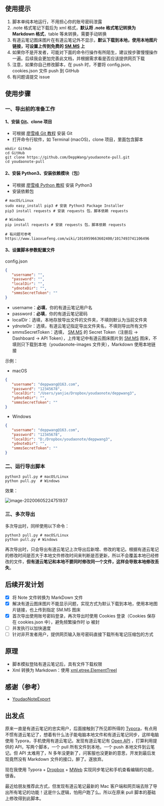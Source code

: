 ## 使用提示

1. 脚本单纯本地运行，不用担心你的账号密码泄露
2. .note 格式笔记下载后为 xml 格式，**默认将 .note 格式笔记转换为 Markdown 格式**，table 等未转换，需要手动转换
3. 有道云笔记图床图片在有道云笔记外不显示，**默认下载到本地，使用本地图片链接，可设置上传到免费的 [SM.MS](https://sm.ms) 上**
4. 如果你不是开发者，可能对下面的命令行操作有所陌生，建议按步骤慢慢操作一遍。后续我会更加完善此文档，并根据需求看是否应该提供网页下载
5. 注意，如果你自己修改脚本，在 push 时，不要将 config.json、cookies.json 文件 push 到 GitHub
6. 有问题请提交 issue

## 使用步骤

<!--针对普通用户-->

### 一、导出前的准备工作

#### 1、安装  [Git](https://git-scm.com/downloads)、clone 项目

- 可根据 [廖雪峰 Git 教程](https://www.liaoxuefeng.com/wiki/896043488029600/896067074338496) 安装 Git
- 打开命令行软件，如 Terminal (macOS)，clone 项目，里面包含脚本

```shell
mkdir GitHub
cd GitHub
git clone https://github.com/DeppWang/youdaonote-pull.git
cd youdaonote-pull
```

#### 2、安装 Python3、安装依赖模块（包）

- 可根据 [廖雪峰 Python 教程](https://www.liaoxuefeng.com/wiki/1016959663602400/1016959856222624) 安装 Python3
- 安装依赖包

```shell
# macOS/Linux
sudo easy_install pip3 # 安装 Python3 Package Installer
pip3 install requests # 安装 requests 包，脚本依赖 requests
```

```shell
# Windows
pip install requests # 安装 requests 包，脚本依赖 requests

# 有问题可参考 https://www.liaoxuefeng.com/wiki/1016959663602400/1017493741106496
```

#### 3、设置脚本参数配置文件

config.json

```json
{
   "username": "",
   "password": "",
   "localDir": "",
   "ydnoteDir": "",
   "smmsSecretToken": ""
}
```

* username：**必填**，你的有道云笔记用户名
* password：**必填**，你的有道云笔记密码
* localDir：选填，本地存放导出文件的文件夹，不填则默认为当前文件夹
* ydnoteDir：选填，有道云笔记指定导出文件夹名，不填则导出所有文件
* smmsSecretToken：选填， [SM.MS](https://sm.ms) 的 Secret Token（注册后 -> Dashboard -> API Token），上传笔记中有道云图床图片到 [SM.MS](https://sm.ms) 图床，不填则只下载到本地（youdaonote-images 文件夹），Markdown 使用本地链接

示例：

- macOS

```json
{
   "username": "deppwang@163.com",
   "password": "12345678",
   "localDir": "/Users/yanjie/Dropbox/youdaonote/deppwang3",
   "ydnoteDir": "",
   "smmsSecretToken": ""
}
```

- Windows

```json
{
   "username": "deppwang@163.com",
   "password": "12345678",
   "localDir": "D:/Dropbox/youdaonote/deppwang3",
   "ydnoteDir": "",
   "smmsSecretToken": ""
}
```

###  二、运行导出脚本

```shell
python3 pull.py # macOS/Linux
python pull.py  # Windows
```

效果：

![image-20200605224751937](https://deppwang.oss-cn-beijing.aliyuncs.com/blog/2020-06-05-144752.png)

### 三、多次导出

多次导出时，同样使用以下命令：

```shell
python3 pull.py # macOS/Linux
python pull.py # Windows
```

再次导出时，只会导出有道云笔记上次导出后新增、修改的笔记。根据有道云笔记的修改时间是否大于本地文件修改时间来判断是否更新，所以不会覆盖本地已经修改的文件，**但有道云笔记和本地不要同时修改同一个文件，这样会导致本地修改丢失**。

## 后续开发计划

- [x] 将 Note 文件转换为 MarkDown 文件
- [x] 解决有道云图床图片不能显示问题，实现方式为默认下载到本地，使用本地图片链接，也上传到指定 SM.MS 图床
- [x] 首次导出使用账号密码登录，再次导出时使用 Cookies 登录（Cookies 保存在 cookies.json 中），避免频繁操作时 ip 被封
- [ ] 并发执行以加快速度
- [ ] 针对非开发者用户，提供网页输入账号密码直接下载所有笔记压缩包的方式

## 原理

- 脚本模拟登陆有道云笔记后，具有文件下载权限
- Xml 转换为 Markdown：使用 [xml.etree.ElementTreeI](http://docs.python.org/3.7/library/xml.etree.elementtree.html)

## 感谢（参考）

- [YoudaoNoteExport](https://github.com/wesley2012/YoudaoNoteExport)

## 出发点

原来一直是有道云笔记的忠实用户，后面接触到了所见即所得的 [Typora](https://typora.io/)，有点用不惯有道云笔记了，想着有什么法子能电脑本地文件和有道云笔记同步，这样电脑使用 Typora，手机使用有道云笔记。发现有道云笔记有 [Open API](http://note.youdao.com/open/developguide.html) ，打算利用提供的 API，写两个脚本，一个 pull 所有文件到本地，一个 push 本地文件到云笔记。但 API 太难用了，N 多年没更新了，问客服也没更新的意思，开发到最后发现竟然没有 Markdown 文件的接口，醉了。遂放弃。

现在我使用 Typora + [Dropbox](https://www.dropbox.com/) + [MWeb](https://www.mweb.im/) 实现同步笔记和手机查看编辑的功能，很香。

最近给朋友推荐此方式，但发现有道云笔记最新的 Mac 客户端和网页端去除了导出所有笔记的功能！这是什么逻辑，怕用户跑了么。所以在原来 pull 脚本的基础上修改得到此脚本。
